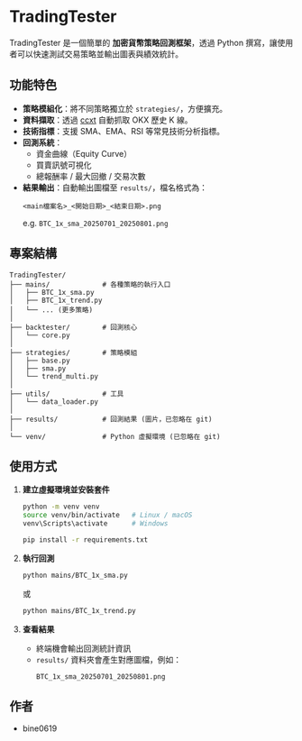 # TradingTester

TradingTester 是一個簡單的 **加密貨幣策略回測框架**，透過 Python 撰寫，讓使用者可以快速測試交易策略並輸出圖表與績效統計。

## 功能特色
- **策略模組化**：將不同策略獨立於 `strategies/`，方便擴充。
- **資料擷取**：透過 [ccxt](https://github.com/ccxt/ccxt) 自動抓取 OKX 歷史 K 線。
- **技術指標**：支援 SMA、EMA、RSI 等常見技術分析指標。
- **回測系統**：
  - 資金曲線（Equity Curve）
  - 買賣訊號可視化
  - 總報酬率 / 最大回撤 / 交易次數
- **結果輸出**：自動輸出圖檔至 `results/`，檔名格式為：
  ```
  <main檔案名>_<開始日期>_<結束日期>.png
  ```
  e.g. `BTC_1x_sma_20250701_20250801.png`

## 專案結構
```
TradingTester/
├── mains/             # 各種策略的執行入口
│   ├── BTC_1x_sma.py
│   ├── BTC_1x_trend.py
│   └── ... (更多策略)
│
├── backtester/        # 回測核心
│   └── core.py
│
├── strategies/        # 策略模組
│   ├── base.py
│   ├── sma.py
│   └── trend_multi.py
│
├── utils/             # 工具
│   └── data_loader.py
│
├── results/           # 回測結果 (圖片，已忽略在 git)
│
└── venv/              # Python 虛擬環境 (已忽略在 git)
```

## 使用方式

1. **建立虛擬環境並安裝套件**
   ```bash
   python -m venv venv
   source venv/bin/activate   # Linux / macOS
   venv\Scripts\activate      # Windows

   pip install -r requirements.txt
   ```

2. **執行回測**
   ```bash
   python mains/BTC_1x_sma.py
   ```
   或
   ```bash
   python mains/BTC_1x_trend.py
   ```

3. **查看結果**
   - 終端機會輸出回測統計資訊  
   - `results/` 資料夾會產生對應圖檔，例如：
     ```
     BTC_1x_sma_20250701_20250801.png
     ```

## 作者
- bine0619
